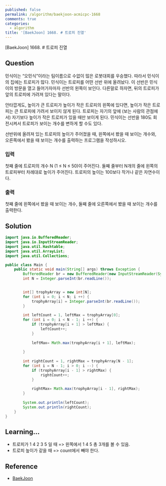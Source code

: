 ```yaml
---
published: false
permalink: /algorithm/baekjoon-acmicpc-1668
comments: true
categories:
  - algorithm
title: '[BaekJoon] 1668. # 트로피 진열'
---
```

[BaekJoon] 1668. # 트로피 진열 


## Question

민식이는 “오민식”이라는 팀이름으로 수없이 많은 로봇대회를 우승했다. 따라서 민식이의 집에는 트로피가 많다. 민식이는 트로피를 어떤 선반 위에 올려놨다. 이 선반은 민식이의 방문을 열고 들어가자마자 선반의 왼쪽이 보인다. 다른말로 하자면, 뒤의 트로피가 앞의 트로피에 가려져 있다는 말이다.

안타깝게도, 높이가 큰 트로피가 높이가 작은 트로피의 왼쪽에 있다면, 높이가 작은 트로피는 큰 트로피에 가려서 보이지 않게 된다. 트로피는 자기의 앞에 (보는 사람의 관점에서) 자기보다 높이가 작은 트로피가 있을 때만 보이게 된다. 민식이는 선반을 180도 회전시켜서 트로피가 보이는 개수를 변하게 할 수도 있다.

선반위에 올려져 있는 트로피의 높이가 주어졌을 때, 왼쪽에서 봤을 때 보이는 개수와, 오른쪽에서 봤을 때 보이는 개수를 출력하는 프로그램을 작성하시오.

### 입력
첫째 줄에 트로피의 개수 N (1 ≤ N ≤ 50)이 주어진다. 둘째 줄부터 N개의 줄에 왼쪽의 트로피부터 차례대로 높이가 주어진다. 트로피의 높이는 100보다 작거나 같은 자연수이다.

### 출력
첫째 줄에 왼쪽에서 봤을 때 보이는 개수, 둘째 줄에 오른쪽에서 봤을 때 보이는 개수를 출력한다.


## Solution
```java
import java.io.BufferedReader; 
import java.io.InputStreamReader;
import java.util.Hashtable;
import java.util.ArrayList;
import java.util.Collections;

public class Main { 
    public static void main(String[] args) throws Exception { 
        BufferedReader br = new BufferedReader(new InputStreamReader(System.in));
        int N = Integer.parseInt(br.readLine());
        

        int[] trophyArray = new int[N];  
        for (int i = 0; i < N; i ++) {
            trophyArray[i] = Integer.parseInt(br.readLine());
        }
        
        int leftCount = 1, leftMax = trophyArray[0]; 
        for (int i = 0; i < N - 1; i ++) {
            if (trophyArray[i + 1] > leftMax) { 
                leftCount++;               
            }
            
            leftMax= Math.max(trophyArray[i + 1], leftMax); 
            
        }
        
        int rightCount = 1, rightMax = trophyArray[N - 1]; 
        for (int i = N - 1; i > 0; i --) {
            if (trophyArray[i - 1] > rightMax) { 
                rightCount++; 
            }
                      
            rightMax= Math.max(trophyArray[i - 1], rightMax); 
        }
        
        System.out.println(leftCount);        
        System.out.println(rightCount);        
    } 
}
```


## Learning... 
- 트로피가 1 4 2 3 5 일 때 => 왼쪽에서 1 4 5 총 3개를 볼 수 있음. 
- 트로피 높이가 같을 때 => count에서 빼야 한다. 
  


## Reference
- [BaekJoon](https://www.acmicpc.net/problem/1668)
